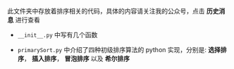 此文件夹中存放着排序相关的代码，具体的内容请关注我的公众号，点击 **历史消息** 进行查看

- `__init__.py` 中写有几个函数

- `primarySort.py` 中介绍了四种初级排序算法的 python 实现，分别是: **选择排序**， **插入排序**， **冒泡排序** 以及 **希尔排序**